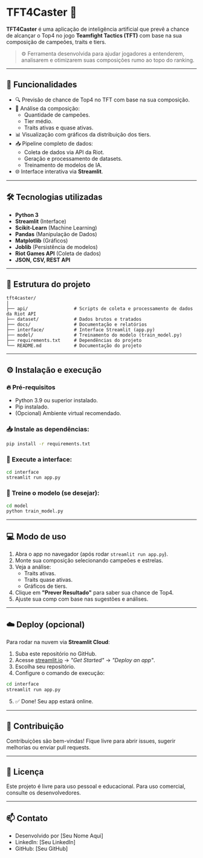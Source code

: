 
# TFT4Caster 🎯

**TFT4Caster** é uma aplicação de inteligência artificial que prevê a chance de alcançar o Top4 no jogo **Teamfight Tactics (TFT)** com base na sua composição de campeões, traits e tiers.

> ⚙️ Ferramenta desenvolvida para ajudar jogadores a entenderem, analisarem e otimizarem suas composições rumo ao topo do ranking.

---

## 🚀 Funcionalidades

- 🔍 Previsão de chance de Top4 no TFT com base na sua composição.
- 🧠 Análise da composição:
  - Quantidade de campeões.
  - Tier médio.
  - Traits ativas e quase ativas.
- 📊 Visualização com gráficos da distribuição dos tiers.
- 📥 Pipeline completo de dados:
  - Coleta de dados via API da Riot.
  - Geração e processamento de datasets.
  - Treinamento de modelos de IA.
- 🌐 Interface interativa via **Streamlit**.

---

## 🛠️ Tecnologias utilizadas

- **Python 3**
- **Streamlit** (Interface)
- **Scikit-Learn** (Machine Learning)
- **Pandas** (Manipulação de Dados)
- **Matplotlib** (Gráficos)
- **Joblib** (Persistência de modelos)
- **Riot Games API** (Coleta de dados)
- **JSON, CSV, REST API**

---

## 📁 Estrutura do projeto

```
tft4caster/
│
├── api/                 # Scripts de coleta e processamento de dados da Riot API
├── dataset/             # Dados brutos e tratados
├── docs/                # Documentação e relatórios
├── interface/           # Interface Streamlit (app.py)
├── model/               # Treinamento do modelo (train_model.py)
├── requirements.txt     # Dependências do projeto
└── README.md            # Documentação do projeto
```

---

## ⚙️ Instalação e execução

### 🔥 Pré-requisitos

- Python 3.9 ou superior instalado.
- Pip instalado.
- (Opcional) Ambiente virtual recomendado.

### 📥 Instale as dependências:

```bash
pip install -r requirements.txt
```

### 🚀 Execute a interface:

```bash
cd interface
streamlit run app.py
```

### 🧠 Treine o modelo (se desejar):

```bash
cd model
python train_model.py
```

---

## 💻 Modo de uso

1. Abra o app no navegador (após rodar `streamlit run app.py`).
2. Monte sua composição selecionando campeões e estrelas.
3. Veja a análise:
   - Traits ativas.
   - Traits quase ativas.
   - Gráficos de tiers.
4. Clique em **"Prever Resultado"** para saber sua chance de Top4.
5. Ajuste sua comp com base nas sugestões e análises.

---

## ☁️ Deploy (opcional)

Para rodar na nuvem via **Streamlit Cloud**:

1. Suba este repositório no GitHub.
2. Acesse [streamlit.io](https://streamlit.io/) → *"Get Started"* → *"Deploy an app"*.
3. Escolha seu repositório.
4. Configure o comando de execução:

```bash
cd interface
streamlit run app.py
```

5. ✅ Done! Seu app estará online.

---

## 🤝 Contribuição

Contribuições são bem-vindas! Fique livre para abrir issues, sugerir melhorias ou enviar pull requests.

---

## 📝 Licença

Este projeto é livre para uso pessoal e educacional. Para uso comercial, consulte os desenvolvedores.

---

## 📫 Contato

- Desenvolvido por [Seu Nome Aqui]
- LinkedIn: [Seu LinkedIn]
- GitHub: [Seu GitHub]
